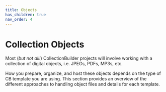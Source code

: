 ```yaml
---
title: Objects
has_children: true
nav_order: 4
---
```


# Collection Objects

Most (*but not all!*) CollectionBuilder projects will involve working with a collection of digital objects, i.e. JPEGs, PDFs, MP3s, etc.

How you prepare, organize, and host these objects depends on the type of CB template you are using. 
This section provides an overview of the different approaches to handling object files and details for each template. 
